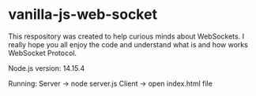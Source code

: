 # vanilla-js-web-socket
This respository was created to help curious minds about WebSockets.
I really hope you all enjoy the code and understand what is and how works WebSocket Protocol.

Node.js version: 14.15.4

Running:
Server -> node server.js
Client -> open index.html file
